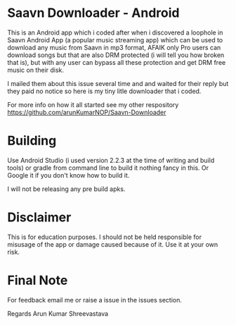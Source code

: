 Saavn Downloader - Android
====
This is an Android app which i coded after when i discovered a loophole in Saavn Android App (a popular music streaming app) which can be used to download any music from Saavn in mp3 format, AFAIK only Pro users can download songs but that are also DRM protected (i will tell you how broken that is), but with any user can bypass all these protection and get DRM free music on their disk.

I mailed them about this issue several time and and waited for their reply but they paid no notice so here is my tiny litle downloader that i coded.

For more info on how it all started see my other respository https://github.com/arunKumarNOP/Saavn-Downloader


Building
====
Use Android Studio (i used version 2.2.3 at the time of writing and build tools) or gradle from command line to build it nothing fancy in this. Or Google it if you don't know how to build it.

I will not be releasing any pre build apks.


Disclaimer
====
This is for education purposes. I should not be held responsible for misusage of the app or damage caused because of it. Use it at your own risk.


Final Note
====
For feedback email me or raise a issue in the issues section.

Regards
Arun Kumar Shreevastava
